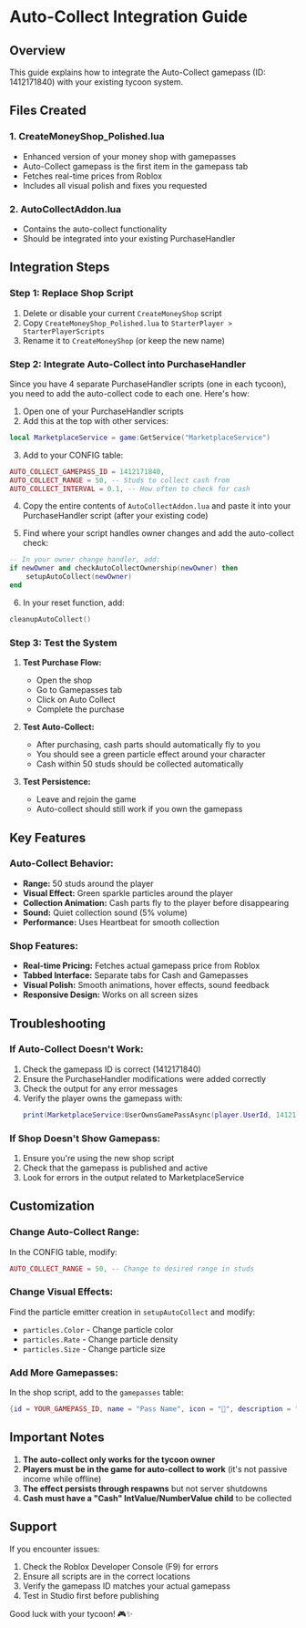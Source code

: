 # Auto-Collect Integration Guide

## Overview
This guide explains how to integrate the Auto-Collect gamepass (ID: 1412171840) with your existing tycoon system.

## Files Created

### 1. **CreateMoneyShop_Polished.lua**
- Enhanced version of your money shop with gamepasses
- Auto-Collect gamepass is the first item in the gamepass tab
- Fetches real-time prices from Roblox
- Includes all visual polish and fixes you requested

### 2. **AutoCollectAddon.lua**
- Contains the auto-collect functionality
- Should be integrated into your existing PurchaseHandler

## Integration Steps

### Step 1: Replace Shop Script
1. Delete or disable your current `CreateMoneyShop` script
2. Copy `CreateMoneyShop_Polished.lua` to `StarterPlayer > StarterPlayerScripts`
3. Rename it to `CreateMoneyShop` (or keep the new name)

### Step 2: Integrate Auto-Collect into PurchaseHandler

Since you have 4 separate PurchaseHandler scripts (one in each tycoon), you need to add the auto-collect code to each one. Here's how:

1. Open one of your PurchaseHandler scripts
2. Add this at the top with other services:
```lua
local MarketplaceService = game:GetService("MarketplaceService")
```

3. Add to your CONFIG table:
```lua
AUTO_COLLECT_GAMEPASS_ID = 1412171840,
AUTO_COLLECT_RANGE = 50, -- Studs to collect cash from
AUTO_COLLECT_INTERVAL = 0.1, -- How often to check for cash
```

4. Copy the entire contents of `AutoCollectAddon.lua` and paste it into your PurchaseHandler script (after your existing code)

5. Find where your script handles owner changes and add the auto-collect check:
```lua
-- In your owner change handler, add:
if newOwner and checkAutoCollectOwnership(newOwner) then
    setupAutoCollect(newOwner)
end
```

6. In your reset function, add:
```lua
cleanupAutoCollect()
```

### Step 3: Test the System

1. **Test Purchase Flow:**
   - Open the shop
   - Go to Gamepasses tab
   - Click on Auto Collect
   - Complete the purchase

2. **Test Auto-Collect:**
   - After purchasing, cash parts should automatically fly to you
   - You should see a green particle effect around your character
   - Cash within 50 studs should be collected automatically

3. **Test Persistence:**
   - Leave and rejoin the game
   - Auto-collect should still work if you own the gamepass

## Key Features

### Auto-Collect Behavior:
- **Range:** 50 studs around the player
- **Visual Effect:** Green sparkle particles around the player
- **Collection Animation:** Cash parts fly to the player before disappearing
- **Sound:** Quiet collection sound (5% volume)
- **Performance:** Uses Heartbeat for smooth collection

### Shop Features:
- **Real-time Pricing:** Fetches actual gamepass price from Roblox
- **Tabbed Interface:** Separate tabs for Cash and Gamepasses
- **Visual Polish:** Smooth animations, hover effects, sound feedback
- **Responsive Design:** Works on all screen sizes

## Troubleshooting

### If Auto-Collect Doesn't Work:
1. Check the gamepass ID is correct (1412171840)
2. Ensure the PurchaseHandler modifications were added correctly
3. Check the output for any error messages
4. Verify the player owns the gamepass with:
   ```lua
   print(MarketplaceService:UserOwnsGamePassAsync(player.UserId, 1412171840))
   ```

### If Shop Doesn't Show Gamepass:
1. Ensure you're using the new shop script
2. Check that the gamepass is published and active
3. Look for errors in the output related to MarketplaceService

## Customization

### Change Auto-Collect Range:
In the CONFIG table, modify:
```lua
AUTO_COLLECT_RANGE = 50, -- Change to desired range in studs
```

### Change Visual Effects:
Find the particle emitter creation in `setupAutoCollect` and modify:
- `particles.Color` - Change particle color
- `particles.Rate` - Change particle density
- `particles.Size` - Change particle size

### Add More Gamepasses:
In the shop script, add to the `gamepasses` table:
```lua
{id = YOUR_GAMEPASS_ID, name = "Pass Name", icon = "🎁", description = "Description here", price = nil},
```

## Important Notes

1. **The auto-collect only works for the tycoon owner**
2. **Players must be in the game for auto-collect to work** (it's not passive income while offline)
3. **The effect persists through respawns** but not server shutdowns
4. **Cash must have a "Cash" IntValue/NumberValue child** to be collected

## Support

If you encounter issues:
1. Check the Roblox Developer Console (F9) for errors
2. Ensure all scripts are in the correct locations
3. Verify the gamepass ID matches your actual gamepass
4. Test in Studio first before publishing

Good luck with your tycoon! 🎮✨